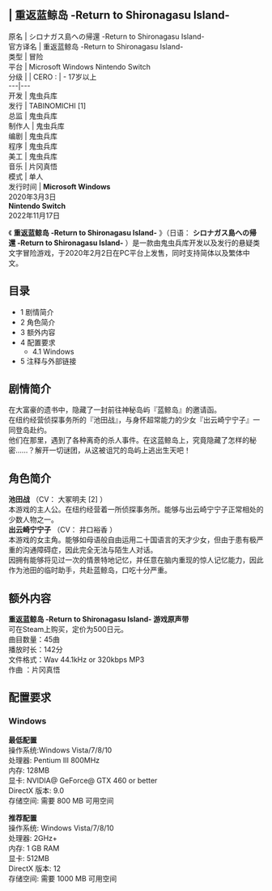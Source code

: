 |  重返蓝鲸岛 -Return to Shironagasu Island-  
---  
原名  |  シロナガス島への帰還 -Return to Shironagasu Island-   
官方译名  |  重返蓝鲸岛 -Return to Shironagasu Island-   
类型  |  冒险   
平台  |  Microsoft Windows  Nintendo Switch   
分级  |  |  CERO  :  |  \- 17岁以上   
---|---  
开发  |  鬼虫兵库   
发行  |  TABINOMICHI  [1]   
总监  |  鬼虫兵库   
制作人  |  鬼虫兵库   
编剧  |  鬼虫兵库   
程序  |  鬼虫兵库   
美工  |  鬼虫兵库   
音乐  |  片冈真悟   
模式  |  单人   
发行时间  |  **Microsoft Windows**   
2020年3月3日  
**Nintendo Switch**  
2022年11月17日  
  
《 **重返蓝鲸岛 -Return to Shironagasu Island-** 》（日语：  **シロナガス島への帰還 -Return to
Shironagasu Island-**
）是一款由鬼虫兵库开发以及发行的悬疑类文字冒险游戏，于2020年2月2日在PC平台上发售，同时支持简体以及繁体中文。

##  目录

  * 1  剧情简介 
  * 2  角色简介 
  * 3  额外内容 
  * 4  配置要求 
    * 4.1  Windows 
  * 5  注释与外部链接 

##  剧情简介

在大富豪的遗书中，隐藏了一封前往神秘岛屿『蓝鲸岛』的邀请函。  
在纽约经营侦探事务所的『池田战』，与身怀超常能力的少女『出云崎宁宁子』一同登岛赴约。  
他们在那里，遇到了各种离奇的杀人事件。在这蓝鲸岛上，究竟隐藏了怎样的秘密……？解开一切谜团，从这被诅咒的岛屿上逃出生天吧！

##  角色简介

**池田战** （CV：  大冢明夫  [2]  ）  
本游戏的主人公。在纽约经营着一所侦探事务所。能够与出云崎宁宁子正常相处的少数人物之一。  
**出云崎宁宁子** （CV：  井口裕香  ）  
本游戏的女主角。能够如母语般自由运用二十国语言的天才少女，但由于患有极严重的沟通障碍症，因此完全无法与陌生人对话。  
因拥有能够将见过一次的情景特地记忆，并任意在脑内重现的惊人记忆能力，因此作为池田的临时助手，共赴蓝鲸岛，口吃十分严重。

##  额外内容

**重返蓝鲸岛 -Return to Shironagasu Island- 游戏原声带**  
可在Steam上购买，定价为500日元。  
曲目数量：45曲  
播放时长：142分  
文件格式：Wav 44.1kHz or 320kbps MP3  
作曲 ：片冈真悟

##  配置要求

###  Windows

**最低配置**  
操作系统:Windows Vista/7/8/10  
处理器: Pentium III 800MHz  
内存: 128MB  
显卡: NVIDIA@ GeForce@ GTX 460 or better  
DirectX 版本: 9.0  
存储空间: 需要 800 MB 可用空间

**推荐配置**  
操作系统: Windows Vista/7/8/10  
处理器: 2GHz+  
内存: 1 GB RAM  
显卡: 512MB  
DirectX 版本: 12  
存储空间: 需要 1000 MB 可用空间